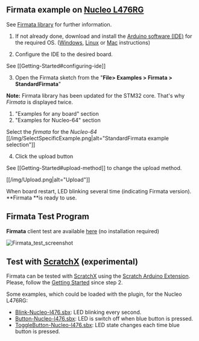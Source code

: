 ## Firmata example on [Nucleo L476RG](http://www.st.com/en/evaluation-tools/nucleo-l476rg.html)

See [Firmata library](https://www.arduino.cc/en/Reference/Firmata) for further information.

1. If not already done, download and install the [Arduino software (IDE)](https://www.arduino.cc/en/Main/Software) for the required OS.
([Windows](https://www.arduino.cc/en/Guide/Windows), [Linux](https://www.arduino.cc/en/Guide/linux) or [Mac](https://www.arduino.cc/en/Guide/MacOSX) instructions)

2. Configure the IDE to the desired board. 

  See [[Getting-Started#configuring-ide]]

3. Open the Firmata sketch from the "**File> Examples > Firmata > StandardFirmata**"

  **Note:** Firmata library has been updated for the STM32 core. That's why _Firmata_ is displayed twice.
  1. "Examples for any board" section
  2. "Examples for Nucleo-64" section

  Select the _firmata_ for the _Nucleo-64_
  [[/img/SelectSpecificExample.png|alt="StandardFirmata example selection"]]

4. Click the upload button

  See [[Getting-Started#upload-method]] to change the upload method.

  [[/img/Upload.png|alt="Upload"]]

When board restart, LED blinking several time (indicating Firmata version). **Firmata **is ready to use.

## Firmata Test Program
**Firmata** client test are available [here](http://firmata.org/wiki/Main_Page#Firmata_Test_Program) (no installation required)

![Firmata_test_screenshot](http://firmata.org/w/images/4/4d/Firmata_test_screenshot.png)

## Test with [ScratchX](http://scratchx.org/) (experimental)
Firmata can be tested with [ScratchX](http://scratchx.org/) using the [Scratch Arduino Extension](http://khanning.github.io/scratch-arduino-extension/index.html).
Please, follow the [Getting Started](http://khanning.github.io/scratch-arduino-extension/gettingstarted.html) since step 2.

Some examples, which could be loaded with the plugin, for the Nucleo L476RG:
*  [Blink-Nucleo-l476.sbx](https://github.com/stm32duino/wiki/raw/master/examples/scratchx/Blink-Nucleo-l476.sbx): LED blinking every second.
*  [Button-Nucleo-l476.sbx](https://github.com/stm32duino/wiki/raw/master/examples/scratchx/Button-Nucleo-l476.sbx): LED is switch off when blue button is pressed.
*  [ToggleButton-Nucleo-l476.sbx](https://github.com/stm32duino/wiki/raw/master/examples/scratchx/ToggleButton-Nucleo-l476.sbx): LED state changes each time blue button is pressed.
